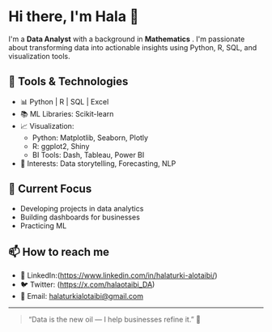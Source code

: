 # Hi there, I'm Hala 👋

I'm a **Data Analyst** with a background in **Mathematics** . I'm passionate about transforming data into actionable insights using Python, R, SQL, and visualization tools.

## 🔧 Tools & Technologies
- 📊 Python | R | SQL | Excel 
- 📚 ML Libraries: Scikit-learn
- 📈 Visualization:
  - Python: Matplotlib, Seaborn, Plotly  
  - R: ggplot2, Shiny  
  - BI Tools: Dash, Tableau, Power BI 
- 🧠 Interests: Data storytelling, Forecasting, NLP

## 📌 Current Focus
- Developing projects in data analytics
- Building dashboards for businesses
- Practicing ML 

## 📫 How to reach me
- 💼 LinkedIn:(https://www.linkedin.com/in/halaturki-alotaibi/)
- 🐦 Twitter: (https://x.com/halaotaibi_DA)
- 📧 Email: halaturkialotaibi@gmail.com

---

> “Data is the new oil — I help businesses refine it.” 🚀

